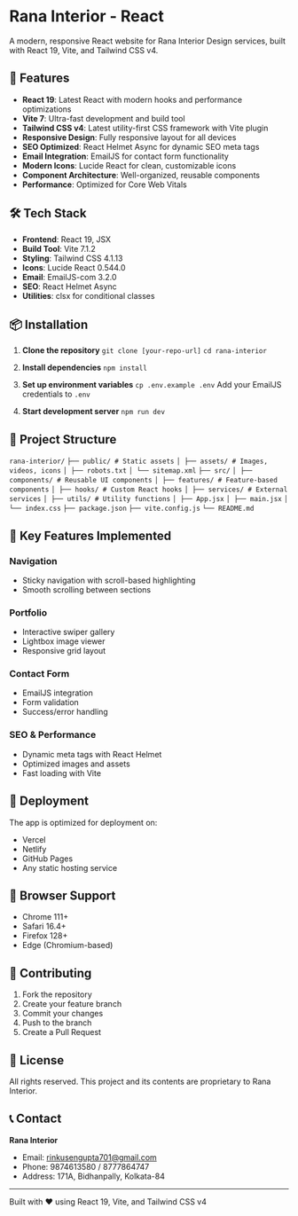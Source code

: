 # Rana Interior - React

A modern, responsive React website for Rana Interior Design services, built with React 19, Vite, and Tailwind CSS v4.

## 🚀 Features

- **React 19**: Latest React with modern hooks and performance optimizations
- **Vite 7**: Ultra-fast development and build tool
- **Tailwind CSS v4**: Latest utility-first CSS framework with Vite plugin
- **Responsive Design**: Fully responsive layout for all devices
- **SEO Optimized**: React Helmet Async for dynamic SEO meta tags
- **Email Integration**: EmailJS for contact form functionality
- **Modern Icons**: Lucide React for clean, customizable icons
- **Component Architecture**: Well-organized, reusable components
- **Performance**: Optimized for Core Web Vitals

## 🛠️ Tech Stack

- **Frontend**: React 19, JSX
- **Build Tool**: Vite 7.1.2
- **Styling**: Tailwind CSS 4.1.13
- **Icons**: Lucide React 0.544.0
- **Email**: EmailJS-com 3.2.0
- **SEO**: React Helmet Async
- **Utilities**: clsx for conditional classes

## 📦 Installation

1. **Clone the repository**
`git clone [your-repo-url]`
`cd rana-interior`

2. **Install dependencies**
`npm install`

3. **Set up environment variables**
`cp .env.example .env`
Add your EmailJS credentials to `.env`

4. **Start development server**
`npm run dev`

## 📁 Project Structure
`rana-interior/`
`├── public/ # Static assets`
`│ ├── assets/ # Images, videos, icons`
`│ ├── robots.txt`
`│ └── sitemap.xml`
`├── src/`
`│ ├── components/ # Reusable UI components`
`│ ├── features/ # Feature-based components`
`│ ├── hooks/ # Custom React hooks`
`│ ├── services/ # External services`
`│ ├── utils/ # Utility functions`
`│ ├── App.jsx`
`│ ├── main.jsx`
`│ └── index.css`
`├── package.json`
`├── vite.config.js`
`└── README.md`


## 🎯 Key Features Implemented

### Navigation
- Sticky navigation with scroll-based highlighting
- Smooth scrolling between sections

### Portfolio
- Interactive swiper gallery
- Lightbox image viewer
- Responsive grid layout

### Contact Form
- EmailJS integration
- Form validation
- Success/error handling

### SEO & Performance
- Dynamic meta tags with React Helmet
- Optimized images and assets
- Fast loading with Vite

## 🚀 Deployment

The app is optimized for deployment on:
- Vercel
- Netlify
- GitHub Pages
- Any static hosting service

## 📱 Browser Support

- Chrome 111+
- Safari 16.4+
- Firefox 128+
- Edge (Chromium-based)

## 🤝 Contributing

1. Fork the repository
2. Create your feature branch
3. Commit your changes
4. Push to the branch
5. Create a Pull Request

## 📄 License

All rights reserved. This project and its contents are proprietary to Rana Interior.

## 📞 Contact

**Rana Interior**
- Email: rinkusengupta701@gmail.com
- Phone: 9874613580 / 8777864747
- Address: 171A, Bidhanpally, Kolkata-84

---

Built with ❤️ using React 19, Vite, and Tailwind CSS v4

